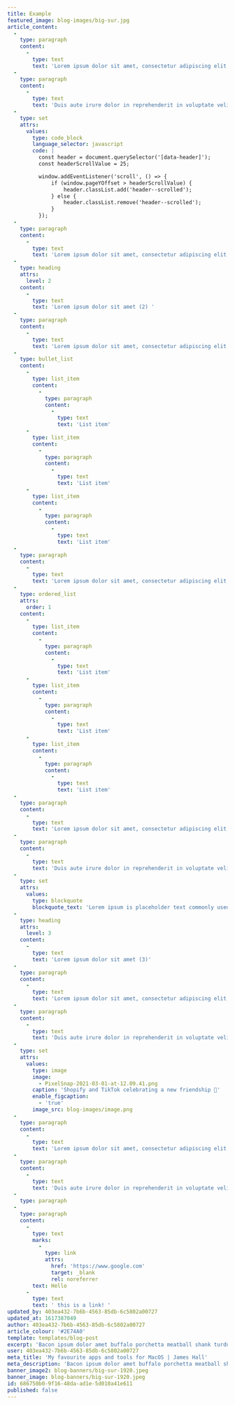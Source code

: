 ```yaml
---
title: Example
featured_image: blog-images/big-sur.jpg
article_content:
  -
    type: paragraph
    content:
      -
        type: text
        text: 'Lorem ipsum dolor sit amet, consectetur adipiscing elit, sed do eiusmod tempor incididunt ut labore et dolore magna aliqua. Ut enim ad minim veniam, quis nostrud exercitation ullamco laboris nisi ut aliquip ex ea commodo consequat. '
  -
    type: paragraph
    content:
      -
        type: text
        text: 'Duis aute irure dolor in reprehenderit in voluptate velit esse cillum dolore eu fugiat nulla pariatur. Excepteur sint occaecat cupidatat non proident, sunt in culpa qui officia deserunt mollit anim id est laborum.'
  -
    type: set
    attrs:
      values:
        type: code_block
        language_selector: javascript
        code: |
          const header = document.querySelector('[data-header]');
          const headerScrollValue = 25;

          window.addEventListener('scroll', () => {
              if (window.pageYOffset > headerScrollValue) {
                  header.classList.add('header--scrolled');
              } else {
                  header.classList.remove('header--scrolled');
              }
          });
  -
    type: paragraph
    content:
      -
        type: text
        text: 'Lorem ipsum dolor sit amet, consectetur adipiscing elit, sed do eiusmod tempor incididunt ut labore et dolore magna aliqua. Ut enim ad minim veniam, quis nostrud exercitation ullamco laboris nisi ut aliquip ex ea commodo consequat. Duis aute irure dolor in reprehenderit in voluptate velit esse cillum dolore eu fugiat nulla pariatur. Excepteur sint occaecat cupidatat non proident, sunt in culpa qui officia deserunt mollit anim id est laborum.'
  -
    type: heading
    attrs:
      level: 2
    content:
      -
        type: text
        text: 'Lorem ipsum dolor sit amet (2) '
  -
    type: paragraph
    content:
      -
        type: text
        text: 'Lorem ipsum dolor sit amet, consectetur adipiscing elit, sed do eiusmod tempor incididunt ut labore et dolore magna aliqua.'
  -
    type: bullet_list
    content:
      -
        type: list_item
        content:
          -
            type: paragraph
            content:
              -
                type: text
                text: 'List item'
      -
        type: list_item
        content:
          -
            type: paragraph
            content:
              -
                type: text
                text: 'List item'
      -
        type: list_item
        content:
          -
            type: paragraph
            content:
              -
                type: text
                text: 'List item'
  -
    type: paragraph
    content:
      -
        type: text
        text: 'Lorem ipsum dolor sit amet, consectetur adipiscing elit, sed do eiusmod tempor incididunt ut labore et dolore magna aliqua.'
  -
    type: ordered_list
    attrs:
      order: 1
    content:
      -
        type: list_item
        content:
          -
            type: paragraph
            content:
              -
                type: text
                text: 'List item'
      -
        type: list_item
        content:
          -
            type: paragraph
            content:
              -
                type: text
                text: 'List item'
      -
        type: list_item
        content:
          -
            type: paragraph
            content:
              -
                type: text
                text: 'List item'
  -
    type: paragraph
    content:
      -
        type: text
        text: 'Lorem ipsum dolor sit amet, consectetur adipiscing elit, sed do eiusmod tempor incididunt ut labore et dolore magna aliqua. Ut enim ad minim veniam, quis nostrud exercitation ullamco laboris nisi ut aliquip ex ea commodo consequat. '
  -
    type: paragraph
    content:
      -
        type: text
        text: 'Duis aute irure dolor in reprehenderit in voluptate velit esse cillum dolore eu fugiat nulla pariatur. Excepteur sint occaecat cupidatat non proident, sunt in culpa qui officia deserunt mollit anim id est laborum.'
  -
    type: set
    attrs:
      values:
        type: blockquote
        blockquote_text: 'Lorem ipsum is placeholder text commonly used in the graphic, print, and publishing industries for previewing layouts and visual mockups.'
  -
    type: heading
    attrs:
      level: 3
    content:
      -
        type: text
        text: 'Lorem ipsum dolor sit amet (3)'
  -
    type: paragraph
    content:
      -
        type: text
        text: 'Lorem ipsum dolor sit amet, consectetur adipiscing elit, sed do eiusmod tempor incididunt ut labore et dolore magna aliqua. Ut enim ad minim veniam, quis nostrud exercitation ullamco laboris nisi ut aliquip ex ea commodo consequat. '
  -
    type: paragraph
    content:
      -
        type: text
        text: 'Duis aute irure dolor in reprehenderit in voluptate velit esse cillum dolore eu fugiat nulla pariatur. Excepteur sint occaecat cupidatat non proident, sunt in culpa qui officia deserunt mollit anim id est laborum.'
  -
    type: set
    attrs:
      values:
        type: image
        image:
          - PixelSnap-2021-03-01-at-12.09.41.png
        caption: 'Shopify and TikTok celebrating a new friendship 🎉'
        enable_figcaption:
          - 'true'
        image_src: blog-images/image.png
  -
    type: paragraph
    content:
      -
        type: text
        text: 'Lorem ipsum dolor sit amet, consectetur adipiscing elit, sed do eiusmod tempor incididunt ut labore et dolore magna aliqua. Ut enim ad minim veniam, quis nostrud exercitation ullamco laboris nisi ut aliquip ex ea commodo consequat. '
  -
    type: paragraph
    content:
      -
        type: text
        text: 'Duis aute irure dolor in reprehenderit in voluptate velit esse cillum dolore eu fugiat nulla pariatur. Excepteur sint occaecat cupidatat non proident, sunt in culpa qui officia deserunt mollit anim id est laborum.'
  -
    type: paragraph
  -
    type: paragraph
    content:
      -
        type: text
        marks:
          -
            type: link
            attrs:
              href: 'https://www.google.com'
              target: _blank
              rel: noreferrer
        text: Hello
      -
        type: text
        text: ' this is a link! '
updated_by: 403ea432-7b6b-4563-85db-6c5802a00727
updated_at: 1617387049
author: 403ea432-7b6b-4563-85db-6c5802a00727
article_colour: '#2E74A0'
template: templates/blog-post
excerpt: 'Bacon ipsum dolor amet buffalo porchetta meatball shank turducken, landjaeger ham hock filet mignon. Sirloin ball tip frankfurter picanha. Landjaeger pork belly porchetta kevin, flank shankle cow t-bone ball tip jerky shoulder ribeye.'
user: 403ea432-7b6b-4563-85db-6c5802a00727
meta_title: 'My favourite apps and tools for MacOS | James Hall'
meta_description: 'Bacon ipsum dolor amet buffalo porchetta meatball shank turducken, landjaeger ham hock filet mignon. Sirloin ball tip frankfurter picanha. Landjaeger pork belly porchetta kevin, flank shankle cow t-bone ball tip jerky shoulder ribeye.'
banner_image2: blog-banners/big-sur-1920.jpeg
banner_image: blog-banners/big-sur-1920.jpeg
id: 686750b0-9f16-48da-ad1e-5d010a41e611
published: false
---
```

